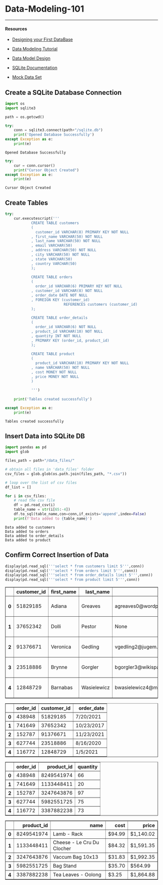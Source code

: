# Data-Modeling-101
---

#### Resources

* [Designing your First DataBase](https://www.youtube.com/watch?v=cepspxPAUTA)

* [Data Modeling Tutorial](https://www.youtube.com/watch?v=cm8UBAXwjxY&t=2s)

* [Data Model Design](https://www.youtube.com/watch?v=y2DD8tAjM0E)

* [SQLite Documentation](https://docs.python.org/3/library/sqlite3.html)

* [Mock Data Set](https://docs.google.com/spreadsheets/d/1T8-Y0zuK4mWxY6WyD7d_8661Nqc9OhS1gsZKp17iWAc/edit#gid=553297750)




## Create a SQLite Database Connection


```python
import os
import sqlite3

path = os.getcwd()

try:
    conn = sqlite3.connect(path+"/sqlite.db")
    print('Opened Database Successfully')
except Exception as e:
    print(e)
```

    Opened Database Successfully




```python
try:
    cur = conn.cursor()
    print("Cursor Object Created")
except Exception as e:
    print(e)    
```

    Cursor Object Created


## Create Tables


```python
try:
    cur.executescript('''
            CREATE TABLE customers 
            (
              customer_id VARCHAR(8) PRIMARY KEY NOT NULL 
            , first_name VARCHAR(50) NOT NULL 
            , last_name VARCHAR(50) NOT NULL
            , email VARCHAR(50)
            , address VARCHAR(50) NOT NULL
            , city VARCHAR(50) NOT NULL
            , state VARCHAR(50)
            , country VARCHAR(50)
            );
            
            CREATE TABLE orders 
            (
              order_id VARCHAR(6) PRIMARY KEY NOT NULL 
            , customer_id VARCHAR(8) NOT NULL 
            , order_date DATE NOT NULL 
            , FOREIGN KEY (customer_id)
                           REFERENCES customers (customer_id)
            );
            
            CREATE TABLE order_details
            (
              order_id VARCHAR(6) NOT NULL 
            , product_id VARCHAR(10) NOT NULL
            , quantity INT NOT NULL
            , PRIMARY KEY (order_id, product_id)                
            );
            
            CREATE TABLE product 
            (
              product_id VARCHAR(10) PRIMARY KEY NOT NULL 
            , name VARCHAR(50) NOT NULL
            , cost MONEY NOT NULL
            , price MONEY NOT NULL
            )
            
            ''')
    
    print('Tables created successfully')

except Exception as e:
    print(e)  
```

    Tables created successfully


## Insert Data into SQLite DB


```python
import pandas as pd
import glob

files_path = path+"/data_files/"

# obtain all files in 'data_files' folder
csv_files = glob.glob(os.path.join(files_path, "*.csv"))

# loop over the list of csv files
df_list = []

for i in csv_files:
    # read the csv file
    df = pd.read_csv(i)
    table_name = str(i[65:-4])
    df.to_sql(table_name,con=conn,if_exists='append',index=False)
    print(f'Data added to {table_name}')
```

    Data added to customers
    Data added to orders
    Data added to order_details
    Data added to product


## Confirm Correct Insertion of Data


```python
display(pd.read_sql('''select * from customers limit 5''',conn))
display(pd.read_sql('''select * from orders limit 5''',conn))
display(pd.read_sql('''select * from order_details limit 5''',conn))
display(pd.read_sql('''select * from product limit 5''',conn))
```


<div>

<table border="1" class="dataframe">
  <thead>
    <tr style="text-align: right;">
      <th></th>
      <th>customer_id</th>
      <th>first_name</th>
      <th>last_name</th>
      <th>email</th>
      <th>address</th>
      <th>city</th>
      <th>state</th>
      <th>country</th>
    </tr>
  </thead>
  <tbody>
    <tr>
      <th>0</th>
      <td>51829185</td>
      <td>Adiana</td>
      <td>Greaves</td>
      <td>agreaves0@wordpress.com</td>
      <td>185 Summit Junction</td>
      <td>Nizhyn</td>
      <td>None</td>
      <td>Ukraine</td>
    </tr>
    <tr>
      <th>1</th>
      <td>37652342</td>
      <td>Dolli</td>
      <td>Pestor</td>
      <td>None</td>
      <td>5822 Comanche Lane</td>
      <td>Vyksa</td>
      <td>None</td>
      <td>Russia</td>
    </tr>
    <tr>
      <th>2</th>
      <td>91376671</td>
      <td>Veronica</td>
      <td>Gedling</td>
      <td>vgedling2@jugem.jp</td>
      <td>28752 Pankratz Lane</td>
      <td>Sukaraharja</td>
      <td>None</td>
      <td>Indonesia</td>
    </tr>
    <tr>
      <th>3</th>
      <td>23518886</td>
      <td>Brynne</td>
      <td>Gorgler</td>
      <td>bgorgler3@wikispaces.com</td>
      <td>914 Myrtle Lane</td>
      <td>Baipu</td>
      <td>None</td>
      <td>China</td>
    </tr>
    <tr>
      <th>4</th>
      <td>12848729</td>
      <td>Barnabas</td>
      <td>Wasielewicz</td>
      <td>bwasielewicz4@miibeian.gov.cn</td>
      <td>3 Clyde Gallagher Center</td>
      <td>Alunda</td>
      <td>Uppsala</td>
      <td>Sweden</td>
    </tr>
  </tbody>
</table>
</div>



<div>

<table border="1" class="dataframe">
  <thead>
    <tr style="text-align: right;">
      <th></th>
      <th>order_id</th>
      <th>customer_id</th>
      <th>order_date</th>
    </tr>
  </thead>
  <tbody>
    <tr>
      <th>0</th>
      <td>438948</td>
      <td>51829185</td>
      <td>7/20/2021</td>
    </tr>
    <tr>
      <th>1</th>
      <td>741649</td>
      <td>37652342</td>
      <td>10/23/2017</td>
    </tr>
    <tr>
      <th>2</th>
      <td>152787</td>
      <td>91376671</td>
      <td>11/23/2021</td>
    </tr>
    <tr>
      <th>3</th>
      <td>627744</td>
      <td>23518886</td>
      <td>8/16/2020</td>
    </tr>
    <tr>
      <th>4</th>
      <td>116772</td>
      <td>12848729</td>
      <td>1/5/2021</td>
    </tr>
  </tbody>
</table>
</div>



<div>

<table border="1" class="dataframe">
  <thead>
    <tr style="text-align: right;">
      <th></th>
      <th>order_id</th>
      <th>product_id</th>
      <th>quantity</th>
    </tr>
  </thead>
  <tbody>
    <tr>
      <th>0</th>
      <td>438948</td>
      <td>8249541974</td>
      <td>66</td>
    </tr>
    <tr>
      <th>1</th>
      <td>741649</td>
      <td>1133448411</td>
      <td>20</td>
    </tr>
    <tr>
      <th>2</th>
      <td>152787</td>
      <td>3247643876</td>
      <td>97</td>
    </tr>
    <tr>
      <th>3</th>
      <td>627744</td>
      <td>5982551725</td>
      <td>75</td>
    </tr>
    <tr>
      <th>4</th>
      <td>116772</td>
      <td>3387882238</td>
      <td>73</td>
    </tr>
  </tbody>
</table>
</div>



<div>

<table border="1" class="dataframe">
  <thead>
    <tr style="text-align: right;">
      <th></th>
      <th>product_id</th>
      <th>name</th>
      <th>cost</th>
      <th>price</th>
    </tr>
  </thead>
  <tbody>
    <tr>
      <th>0</th>
      <td>8249541974</td>
      <td>Lamb - Rack</td>
      <td>$94.99</td>
      <td>$1,140.02</td>
    </tr>
    <tr>
      <th>1</th>
      <td>1133448411</td>
      <td>Cheese - Le Cru Du Clocher</td>
      <td>$84.32</td>
      <td>$1,591.35</td>
    </tr>
    <tr>
      <th>2</th>
      <td>3247643876</td>
      <td>Vaccum Bag 10x13</td>
      <td>$31.83</td>
      <td>$1,992.35</td>
    </tr>
    <tr>
      <th>3</th>
      <td>5982551725</td>
      <td>Bag Stand</td>
      <td>$35.70</td>
      <td>$564.99</td>
    </tr>
    <tr>
      <th>4</th>
      <td>3387882238</td>
      <td>Tea Leaves - Oolong</td>
      <td>$3.25</td>
      <td>$1,864.88</td>
    </tr>
  </tbody>
</table>
</div>

